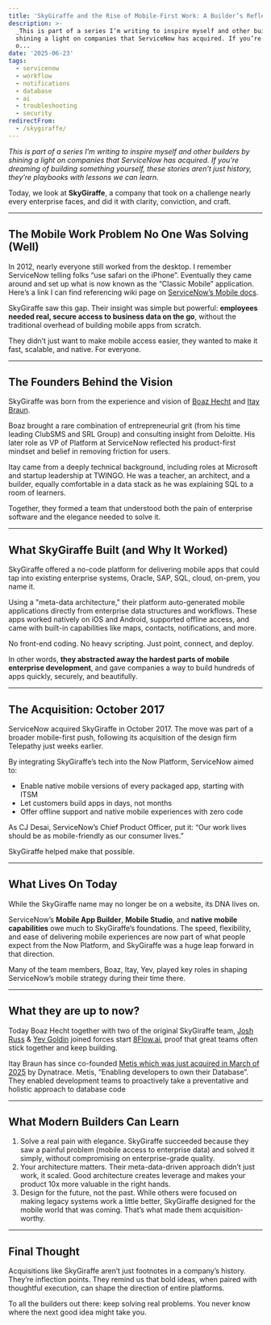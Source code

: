 ```yaml
---
title: 'SkyGiraffe and the Rise of Mobile-First Work: A Builder’s Reflection'
description: >-
  _This is part of a series I’m writing to inspire myself and other builders by
  shining a light on companies that ServiceNow has acquired. If you’re dreaming
  o...
date: '2025-06-23'
tags:
  - servicenow
  - workflow
  - notifications
  - database
  - ai
  - troubleshooting
  - security
redirectFrom:
  - /skygiraffe/
---
```


_This is part of a series I’m writing to inspire myself and other builders by shining a light on companies that ServiceNow has acquired. If you’re dreaming of building something yourself, these stories aren’t just history, they’re playbooks with lessons we can learn._

Today, we look at **SkyGiraffe**, a company that took on a challenge nearly every enterprise faces, and did it with clarity, conviction, and craft.

---

## The Mobile Work Problem No One Was Solving (Well)

In 2012, nearly everyone still worked from the desktop.  I remember ServiceNow telling folks “use safari on the iPhone”.  Eventually they came around and set up what is now known as the “Classic Mobile” application.  Here’s a link I can find referencing wiki page on [ServiceNow’s Mobile docs](https://web.archive.org/web/20110216203148/http://wiki.service-now.com/index.php?title=Mobile_Device_ITIL_and_Service_Management_Plugin&_bhlid=d104b280f784a74361d8118421eb0e0a04498362#Notes_and_Limitations).

SkyGiraffe saw this gap. Their insight was simple but powerful: **employees needed real, secure access to business data on the go**, without the traditional overhead of building mobile apps from scratch.

They didn’t just want to make mobile access easier, they wanted to make it fast, scalable, and native. For everyone.

---

## The Founders Behind the Vision

SkyGiraffe was born from the experience and vision of [Boaz Hecht](https://www.linkedin.com/in/boazhecht) and [Itay Braun](https://www.linkedin.com/in/itay-braun).

Boaz brought a rare combination of entrepreneurial grit (from his time leading ClubSMS and SRL Group) and consulting insight from Deloitte. His later role as VP of Platform at ServiceNow reflected his product-first mindset and belief in removing friction for users.

Itay came from a deeply technical background, including roles at Microsoft and startup leadership at TWINGO. He was a teacher, an architect, and a builder, equally comfortable in a data stack as he was explaining SQL to a room of learners.

Together, they formed a team that understood both the pain of enterprise software and the elegance needed to solve it.

---

## What SkyGiraffe Built (and Why It Worked)

SkyGiraffe offered a no-code platform for delivering mobile apps that could tap into existing enterprise systems, Oracle, SAP, SQL, cloud, on-prem, you name it.

Using a "meta-data architecture," their platform auto-generated mobile applications directly from enterprise data structures and workflows. These apps worked natively on iOS and Android, supported offline access, and came with built-in capabilities like maps, contacts, notifications, and more.

No front-end coding. No heavy scripting. Just point, connect, and deploy.

In other words, **they abstracted away the hardest parts of mobile enterprise development**, and gave companies a way to build hundreds of apps quickly, securely, and beautifully.

---

## The Acquisition: October 2017

ServiceNow acquired SkyGiraffe in October 2017. The move was part of a broader mobile-first push, following its acquisition of the design firm Telepathy just weeks earlier.

By integrating SkyGiraffe’s tech into the Now Platform, ServiceNow aimed to:

- Enable native mobile versions of every packaged app, starting with ITSM
- Let customers build apps in days, not months
- Offer offline support and native mobile experiences with zero code

As CJ Desai, ServiceNow’s Chief Product Officer, put it: “Our work lives should be as mobile-friendly as our consumer lives.”

SkyGiraffe helped make that possible.

---

## What Lives On Today

While the SkyGiraffe name may no longer be on a website, its DNA lives on.

ServiceNow’s **Mobile App Builder**, **Mobile Studio**, and **native mobile capabilities** owe much to SkyGiraffe’s foundations. The speed, flexibility, and ease of delivering mobile experiences are now part of what people expect from the Now Platform, and SkyGiraffe was a huge leap forward in that direction.

Many of the team members, Boaz, Itay, Yev, played key roles in shaping ServiceNow’s mobile strategy during their time there.

---

## What they are up to now?

Today Boaz Hecht together with two of the original SkyGiraffe team, [Josh Russ](https://www.linkedin.com/in/josh-russ-4568307a/) & [Yev Goldin](https://www.linkedin.com/in/yevgeniygoldin/) joined forces start [8Flow.ai](https://www.8flow.ai/), proof that great teams often stick together and keep building.

Itay Braun has since co-founded [Metis which was just acquired in March of 2025](https://www.dynatrace.com/news/blog/dynatrace-metis-helping-developers-sres-solve-database-issues-with-ai/?_bhlid=5ee891e15c8f6e1499e12a25a5473babc4bbb988) by Dynatrace. Metis, “Enabling developers to own their Database”.  They enabled development teams to proactively take a preventative and holistic approach to database code

---

## What Modern Builders Can Learn

1. Solve a real pain with elegance.
    SkyGiraffe succeeded because they saw a painful problem (mobile access to enterprise data) and solved it simply, without compromising on enterprise-grade quality.
2. Your architecture matters.
    Their meta-data-driven approach didn’t just work, it scaled. Good architecture creates leverage and makes your product 10x more valuable in the right hands.
3. Design for the future, not the past.
    While others were focused on making legacy systems work a little better, SkyGiraffe designed for the mobile world that was coming. That’s what made them acquisition-worthy.

---

## Final Thought

Acquisitions like SkyGiraffe aren’t just footnotes in a company’s history. They’re inflection points. They remind us that bold ideas, when paired with thoughtful execution, can shape the direction of entire platforms.

To all the builders out there: keep solving real problems. You never know where the next good idea might take you.